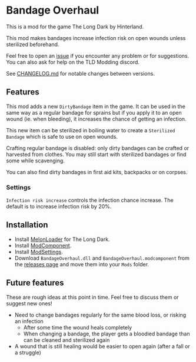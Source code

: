 ﻿# Bandage Overhaul

This is a mod for the game The Long Dark by Hinterland.

This mod makes bandages increase infection risk on open wounds unless
sterilized beforehand.

Feel free to open an [issue](https://github.com/Kardyne/BandageOverhaul/issues)
if you encounter any problem or for suggestions. You can also ask for help on
the TLD Modding discord.

See [CHANGELOG.md](./CHANGELOG.md) for notable changes between versions.

## Features

This mod adds a new `DirtyBandage` item in the game. It can be used in the
same way as a regular bandage for sprains but if you apply it to an open wound
(ie. when bleeding), it increases the chance of getting an infection.

This new item can be sterilized in boiling water to create a
`Sterilized Bandage` which is safe to use on open wounds.

Crafting regular bandage is disabled: only dirty bandages can be crafted or
harvested from clothes. You may still start with sterilized bandages or find
some while scavenging.

You can also find dirty bandages in first aid kits, backpacks or on corpses.

### Settings

`Infection risk increase` controls the infection chance increase. The default
is to increase infection risk by 20%.

## Installation

- Install [MelonLoader](https://github.com/LavaGang/MelonLoader) for The Long Dark.
- Install [ModComponent](https://github.com/ds5678/ModComponent).
- Install [ModSettings](https://github.com/zeobviouslyfakeacc/ModSettings).
- Download `BandageOverhaul.dll` and `BandageOverhaul.modcomponent` from the
  [releases page](https://github.com/Kardyne/BandageOverhaul/releases) and move
  them into your `Mods` folder.

## Future features

These are rough ideas at this point in time. Feel free to discuss them or
suggest new ones!

- Need to change bandages regularly for the same blood loss, or risking an
  infection
  - After some time the wound heals completely
  - When changing a bandage, the player gets a bloodied bandage than can be
    cleaned and sterilized again
- A wound that is still healing would be easier to open again (after a fall or
  a struggle)

